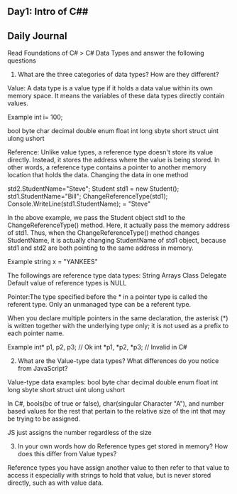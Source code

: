 ## Day1: Intro of C##

## Daily Journal
Read Foundations of C# > C# Data Types and answer the following questions

1. What are the three categories of data types? How are they different?

Value: A data type is a value type if it holds a data value within its own memory space. It means the variables of these data types directly contain values.

Example
int i= 100;

bool byte char decimal
double enum float int 
long sbyte short struct
uint ulong ushort

Reference: Unlike value types, a reference type doesn't store its value directly. Instead, it stores the address where the value is being stored. In other words, a reference type contains a pointer to another memory location that holds the data. Changing the data in one method

std2.StudentName="Steve";
Student std1 = new Student();
std1.StudentName="Bill";
ChangeReferenceType(std1);
Console.WriteLine(std1.StudentName); = "Steve"

In the above example, we pass the Student object std1 to the ChangeReferenceType() method. Here, it actually pass the memory address of std1. Thus, when the ChangeReferenceType() method changes StudentName, it is actually changing StudentName of std1 object, because std1 and std2 are both pointing to the same address in memory.

Example
string x = "YANKEES"

The followings are reference type data types:
String
Arrays
Class
Delegate
Default value of reference types is NULL

Pointer:The type specified before the * in a pointer type is called the referent type. Only an unmanaged type can be a referent type.

When you declare multiple pointers in the same declaration, the asterisk (*) is written together with the underlying type only; it is not used as a prefix to each pointer name.

Example
int* p1, p2, p3;   // Ok
int *p1, *p2, *p3;   // Invalid in C#


2. What are the Value-type data types? What differences do you notice from JavaScript?

Value-type data examples:
bool byte char decimal
double enum float int 
long sbyte short struct
uint ulong ushort

In C#, bools(bc of true or false), char(singular Character "A"), and number based values for the rest that pertain to the relative size of the int that may be trying to be assigned. 

JS just assigns the number regardless of the size


3. In your own words how do Reference types get stored in memory? How does this differ from Value types?

Reference types you have assign another value to then refer to that value to access it especially with strings to hold that value, but is never stored directly, such as with value data. 
